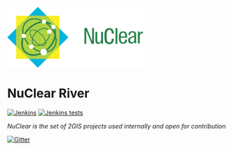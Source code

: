 ![NuClear](/media/nuclear-logo.png)
# NuClear River

[![Jenkins](https://img.shields.io/jenkins/s/http/opensource-ci.2gis.ru/nuclear-river.svg?style=flat-square)]()
[![Jenkins tests](https://img.shields.io/jenkins/t/http/opensource-ci.2gis.ru/nuclear-river.svg?style=flat-square)]()

_NuClear is the set of 2GIS projects used internally and open for contribution_

[![Gitter](https://badges.gitter.im/2gis/nuclear-river.svg)](https://gitter.im/2gis/nuclear-river?utm_source=badge&utm_medium=badge&utm_campaign=pr-badge&utm_content=badge)